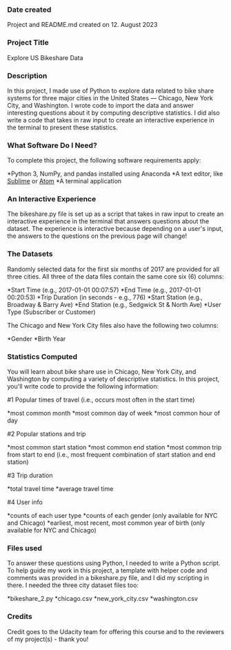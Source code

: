 ### Date created
Project and README.md created on 12. August 2023

### Project Title
Explore US Bikeshare Data

### Description
In this project, I made use of Python to explore data related to bike share systems for three major cities in the United States — Chicago, New York City, and Washington. I wrote code to import the data and answer interesting questions about it by computing descriptive statistics. I did also write a code that takes in raw input to create an interactive experience in the terminal to present these statistics.

### What Software Do I Need?
To complete this project, the following software requirements apply:

*Python 3, NumPy, and pandas installed using Anaconda
*A text editor, like [Sublime](https://www.sublimetext.com/) or [Atom](https://atom.io/)
*A terminal application

### An Interactive Experience
The bikeshare.py file is set up as a script that takes in raw input to create an interactive experience in the terminal that answers questions about the dataset. The experience is interactive because depending on a user's input, the answers to the questions on the previous page will change!

### The Datasets
Randomly selected data for the first six months of 2017 are provided for all three cities. All three of the data files contain the same core six (6) columns:

*Start Time (e.g., 2017-01-01 00:07:57)
*End Time (e.g., 2017-01-01 00:20:53)
*Trip Duration (in seconds - e.g., 776)
*Start Station (e.g., Broadway & Barry Ave)
*End Station (e.g., Sedgwick St & North Ave)
*User Type (Subscriber or Customer)

The Chicago and New York City files also have the following two columns:

*Gender
*Birth Year

### Statistics Computed
You will learn about bike share use in Chicago, New York City, and Washington by computing a variety of descriptive statistics. In this project, you'll write code to provide the following information:

#1 Popular times of travel (i.e., occurs most often in the start time)

*most common month
*most common day of week
*most common hour of day

#2 Popular stations and trip

*most common start station
*most common end station
*most common trip from start to end (i.e., most frequent combination of start station and end station)

#3 Trip duration

*total travel time
*average travel time

#4 User info

*counts of each user type
*counts of each gender (only available for NYC and Chicago)
*earliest, most recent, most common year of birth (only available for NYC and Chicago)

### Files used
To answer these questions using Python, I needed to write a Python script. To help guide my work in this project, a template with helper code and comments was provided in a bikeshare.py file, and I did my scripting in there. I needed the three city dataset files too:

*bikeshare_2.py
*chicago.csv
*new_york_city.csv
*washington.csv

### Credits
Credit goes to the Udacity team for offering this course and to the reviewers of my project(s) - thank you!

